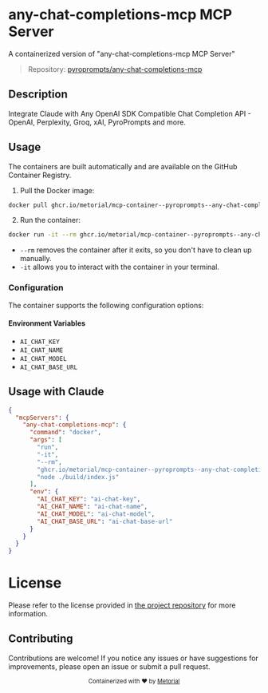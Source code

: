 
# any-chat-completions-mcp MCP Server

A containerized version of "any-chat-completions-mcp MCP Server"

> Repository: [pyroprompts/any-chat-completions-mcp](https://github.com/pyroprompts/any-chat-completions-mcp)

## Description

Integrate Claude with Any OpenAI SDK Compatible Chat Completion API - OpenAI, Perplexity, Groq, xAI, PyroPrompts and more.


## Usage

The containers are built automatically and are available on the GitHub Container Registry.

1. Pull the Docker image:

```bash
docker pull ghcr.io/metorial/mcp-container--pyroprompts--any-chat-completions-mcp--any-chat-completions-mcp
```

2. Run the container:

```bash
docker run -it --rm ghcr.io/metorial/mcp-container--pyroprompts--any-chat-completions-mcp--any-chat-completions-mcp 
```

- `--rm` removes the container after it exits, so you don't have to clean up manually.
- `-it` allows you to interact with the container in your terminal.


### Configuration

The container supports the following configuration options:




#### Environment Variables

- `AI_CHAT_KEY`
- `AI_CHAT_NAME`
- `AI_CHAT_MODEL`
- `AI_CHAT_BASE_URL`




## Usage with Claude

```json
{
  "mcpServers": {
    "any-chat-completions-mcp": {
      "command": "docker",
      "args": [
        "run",
        "-it",
        "--rm",
        "ghcr.io/metorial/mcp-container--pyroprompts--any-chat-completions-mcp--any-chat-completions-mcp",
        "node ./build/index.js"
      ],
      "env": {
        "AI_CHAT_KEY": "ai-chat-key",
        "AI_CHAT_NAME": "ai-chat-name",
        "AI_CHAT_MODEL": "ai-chat-model",
        "AI_CHAT_BASE_URL": "ai-chat-base-url"
      }
    }
  }
}
```

# License

Please refer to the license provided in [the project repository](https://github.com/pyroprompts/any-chat-completions-mcp) for more information.

## Contributing

Contributions are welcome! If you notice any issues or have suggestions for improvements, please open an issue or submit a pull request.

<div align="center">
  <sub>Containerized with ❤️ by <a href="https://metorial.com">Metorial</a></sub>
</div>
  